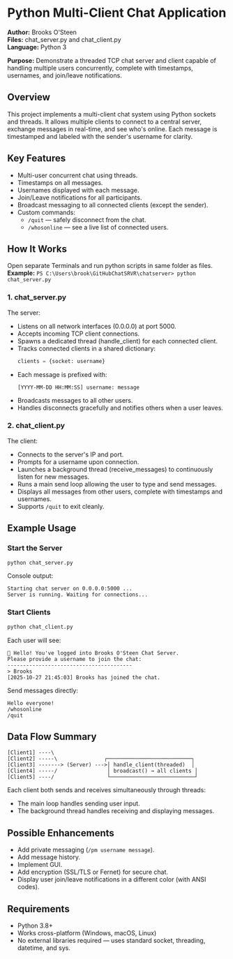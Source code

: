 # Python Multi-Client Chat Application

**Author:** Brooks O'Steen  
**Files:** chat_server.py and chat_client.py  
**Language:** Python 3

**Purpose:** Demonstrate a threaded TCP chat server and client capable of handling multiple users concurrently, complete with timestamps, usernames, and join/leave notifications.

## Overview
This project implements a multi-client chat system using Python sockets and threads.
It allows multiple clients to connect to a central server, exchange messages in real-time, and see who's online.
Each message is timestamped and labeled with the sender's username for clarity.

## Key Features
- Multi-user concurrent chat using threads.
- Timestamps on all messages.
- Usernames displayed with each message.
- Join/Leave notifications for all participants.
- Broadcast messaging to all connected clients (except the sender).
- Custom commands:
  - `/quit` — safely disconnect from the chat.
  - `/whosonline` — see a live list of connected users.

## How It Works
Open separate Terminals and run python scripts in same folder as files.
**Example:** `PS C:\Users\brook\GitHubChatSRVR\chatserver> python chat_server.py`

### 1. chat_server.py
The server:
- Listens on all network interfaces (0.0.0.0) at port 5000.
- Accepts incoming TCP client connections.
- Spawns a dedicated thread (handle_client) for each connected client.
- Tracks connected clients in a shared dictionary:
  ```python
  clients = {socket: username}
  ```
- Each message is prefixed with:
  ```
  [YYYY-MM-DD HH:MM:SS] username: message
  ```
- Broadcasts messages to all other users.
- Handles disconnects gracefully and notifies others when a user leaves.

### 2. chat_client.py
The client:
- Connects to the server's IP and port.
- Prompts for a username upon connection.
- Launches a background thread (receive_messages) to continuously listen for new messages.
- Runs a main send loop allowing the user to type and send messages.
- Displays all messages from other users, complete with timestamps and usernames.
- Supports `/quit` to exit cleanly.

## Example Usage

### Start the Server
```bash
python chat_server.py
```
Console output:
```
Starting chat server on 0.0.0.0:5000 ...
Server is running. Waiting for connections...
```

### Start Clients
```bash
python chat_client.py
```
Each user will see:
```
👋 Hello! You've logged into Brooks O'Steen Chat Server.
Please provide a username to join the chat:
----------------------------------------
> Brooks
[2025-10-27 21:45:03] Brooks has joined the chat.
```
Send messages directly:
```
Hello everyone!
/whosonline
/quit
```

## Data Flow Summary
```
[Client1] ----\
[Client2] -----\               ┌───────────────────────────┐
[Client3] -------> (Server) --->│ handle_client(threaded)  │
[Client4] -----/                │ broadcast() → all clients │
[Client5] ----/                 └───────────────────────────┘
```
Each client both sends and receives simultaneously through threads:
- The main loop handles sending user input.
- The background thread handles receiving and displaying messages.

## Possible Enhancements
- Add private messaging (`/pm username message`).
- Add message history.
- Implement GUI.
- Add encryption (SSL/TLS or Fernet) for secure chat.
- Display user join/leave notifications in a different color (with ANSI codes).

## Requirements
- Python 3.8+
- Works cross-platform (Windows, macOS, Linux)
- No external libraries required — uses standard socket, threading, datetime, and sys.
